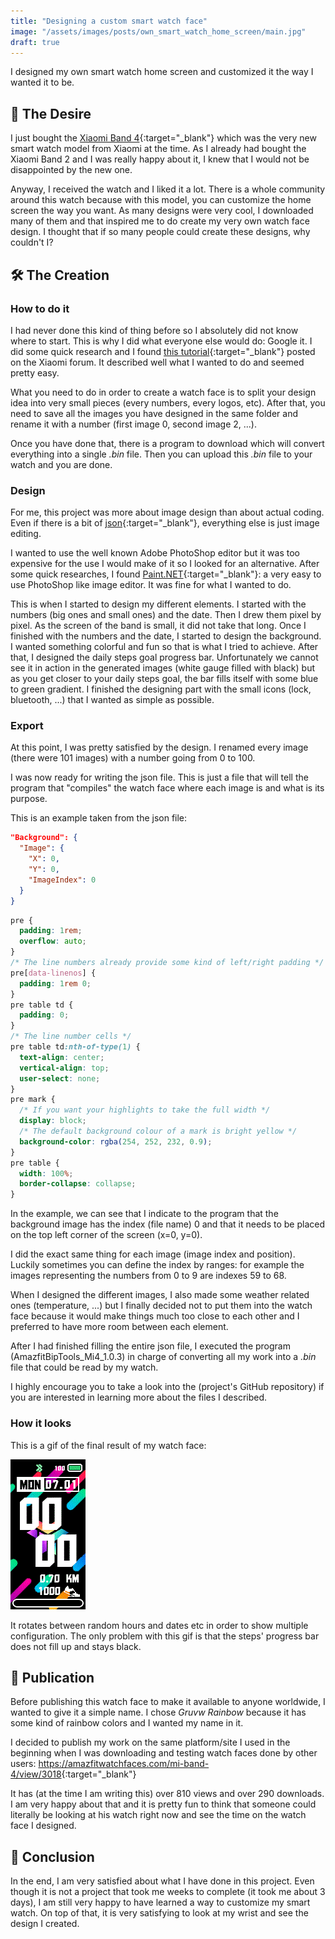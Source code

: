 ```yaml
---
title: "Designing a custom smart watch face"
image: "/assets/images/posts/own_smart_watch_home_screen/main.jpg"
draft: true
---
```


I designed my own smart watch home screen and customized it the way I wanted it to be.

## 💎 The Desire

I just bought the [Xiaomi Band 4](https://www.mi.com/en/mi-smart-band-4/){:target="_blank"} which was the very new smart watch model from Xiaomi at the time. As I already had bought the Xiaomi Band 2 and I was really happy about it, I knew that I would not be disappointed by the new one.

Anyway, I received the watch and I liked it a lot. There is a whole community around this watch because with this model, you can customize the home screen the way you want. As many designs were very cool, I downloaded many of them and that inspired me to do create my very own watch face design. I thought that if so many people could create these designs, why couldn't I?

## 🛠 The Creation

### How to do it

I had never done this kind of thing before so I absolutely did not know where to start. This is why I did what everyone else would do: Google it. I did some quick research and I found [this tutorial](https://c.mi.com/thread-2281025-1-0.html){:target="_blank"} posted on the Xiaomi forum. It described well what I wanted to do and seemed pretty easy.

What you need to do in order to create a watch face is to split your design idea into very small pieces (every numbers, every logos, etc). After that, you need to save all the images you have designed in the same folder and rename it with a number (first image 0, second image 2, ...).

Once you have done that, there is a program to download which will convert everything into a single _.bin_ file. Then you can upload this _.bin_ file to your watch and you are done.

### Design

For me, this project was more about image design than about actual coding.
Even if there is a bit of [json](https://fr.wikipedia.org/wiki/JavaScript_Object_Notation){:target="_blank"}, everything else is just image editing.

I wanted to use the well known Adobe PhotoShop editor but it was too expensive for the use I would make of it so I looked for an alternative.
After some quick researches, I found [Paint.NET](https://www.getpaint.net/){:target="_blank"}: a very easy to use PhotoShop like image editor. It was fine for what I wanted to do.

This is when I started to design my different elements. I started with the numbers (big ones and small ones) and the date. Then I drew them pixel by pixel. As the screen of the band is small, it did not take that long.
Once I finished with the numbers and the date, I started to design the background. I wanted something colorful and fun so that is what I tried to achieve.
After that, I designed the daily steps goal progress bar. Unfortunately we cannot see it in action in the generated images (white gauge filled with black) but as you get closer to your daily steps goal, the bar fills itself with some blue to green gradient.
I finished the designing part with the small icons (lock, bluetooth, ...) that I wanted as simple as possible.

### Export

At this point, I was pretty satisfied by the design. I renamed every image (there were 101 images) with a number going from 0 to 100.

I was now ready for writing the json file. This is just a file that will tell the program that "compiles" the watch face where each image is and what is its purpose.

This is an example taken from the json file:

```json
"Background": {
  "Image": {
    "X": 0,
    "Y": 0,
    "ImageIndex": 0
  }
}
```

```css
pre {
  padding: 1rem;
  overflow: auto;
}
/* The line numbers already provide some kind of left/right padding */
pre[data-linenos] {
  padding: 1rem 0;
}
pre table td {
  padding: 0;
}
/* The line number cells */
pre table td:nth-of-type(1) {
  text-align: center;
  vertical-align: top;
  user-select: none;
}
pre mark {
  /* If you want your highlights to take the full width */
  display: block;
  /* The default background colour of a mark is bright yellow */
  background-color: rgba(254, 252, 232, 0.9);
}
pre table {
  width: 100%;
  border-collapse: collapse;
}
```

In the example, we can see that I indicate to the program that the background image has the index (file name) 0 and that it needs to be placed on the top left corner of the screen (x=0, y=0).

I did the exact same thing for each image (image index and position). Luckily sometimes you can define the index by ranges: for example the images representing the numbers from 0 to 9 are indexes 59 to 68.

When I designed the different images, I also made some weather related ones (temperature, ...) but I finally decided not to put them into the watch face because it would make things much too close to each other and I preferred to have more room between each element.

After I had finished filling the entire json file, I executed the program (AmazfitBipTools_Mi4_1.0.3) in charge of converting all my work into a _.bin_  file that could be read by my watch.

I highly encourage you to take a look into the (project's GitHub repository) if you are interested in learning more about the files I described.

### How it looks

This is a gif of the final result of my watch face:

![Watch face animated gif](https://raw.githubusercontent.com/gruvw/rainbow-watch-face/master/Gruvw_en_wf_packed_animated.gif)

It rotates between random hours and dates etc in order to show multiple configuration. The only problem with this gif is that the steps' progress bar does not fill up and stays black.

## 🚀 Publication

Before publishing this watch face to make it available to anyone worldwide, I wanted to give it a simple name. I chose _Gruvw Rainbow_ because it has some kind of rainbow colors and I wanted my name in it.

I decided to publish my work on the same platform/site I used in the beginning when I was downloading and testing watch faces done by other users: <https://amazfitwatchfaces.com/mi-band-4/view/3018>{:target="_blank"}

It has (at the time I am writing this) over 810 views and over 290 downloads. I am very happy about that and it is pretty fun to think that someone could literally be looking at his watch right now and see the time on the watch face I designed.

## 📄 Conclusion

In the end, I am very satisfied about what I have done in this project. Even though it is not a project that took me weeks to complete (it took me about 3 days), I am still very happy to have learned a way to customize my smart watch. On top of that, it is very satisfying to look at my wrist and see the design I created.
